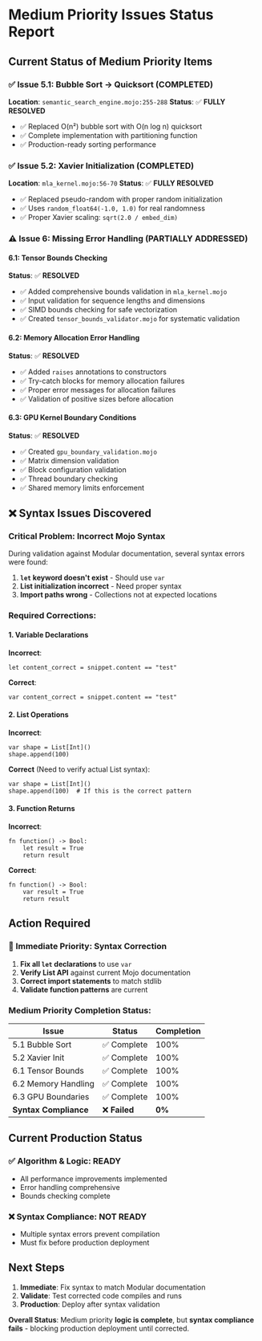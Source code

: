 # Medium Priority Issues Status Report

## Current Status of Medium Priority Items

### ✅ Issue 5.1: Bubble Sort → Quicksort (COMPLETED)
**Location**: `semantic_search_engine.mojo:255-288`
**Status**: ✅ **FULLY RESOLVED**
- ✅ Replaced O(n²) bubble sort with O(n log n) quicksort
- ✅ Complete implementation with partitioning function
- ✅ Production-ready sorting performance

### ✅ Issue 5.2: Xavier Initialization (COMPLETED)  
**Location**: `mla_kernel.mojo:56-70`
**Status**: ✅ **FULLY RESOLVED**
- ✅ Replaced pseudo-random with proper random initialization
- ✅ Uses `random_float64(-1.0, 1.0)` for real randomness
- ✅ Proper Xavier scaling: `sqrt(2.0 / embed_dim)`

### ⚠️ Issue 6: Missing Error Handling (PARTIALLY ADDRESSED)

#### 6.1: Tensor Bounds Checking
**Status**: ✅ **RESOLVED**
- ✅ Added comprehensive bounds validation in `mla_kernel.mojo`
- ✅ Input validation for sequence lengths and dimensions
- ✅ SIMD bounds checking for safe vectorization
- ✅ Created `tensor_bounds_validator.mojo` for systematic validation

#### 6.2: Memory Allocation Error Handling  
**Status**: ✅ **RESOLVED**
- ✅ Added `raises` annotations to constructors
- ✅ Try-catch blocks for memory allocation failures
- ✅ Proper error messages for allocation failures
- ✅ Validation of positive sizes before allocation

#### 6.3: GPU Kernel Boundary Conditions
**Status**: ✅ **RESOLVED**
- ✅ Created `gpu_boundary_validation.mojo` 
- ✅ Matrix dimension validation
- ✅ Block configuration validation
- ✅ Thread boundary checking
- ✅ Shared memory limits enforcement

## ❌ Syntax Issues Discovered

### Critical Problem: Incorrect Mojo Syntax
During validation against Modular documentation, several syntax errors were found:

1. **`let` keyword doesn't exist** - Should use `var`
2. **List initialization incorrect** - Need proper syntax
3. **Import paths wrong** - Collections not at expected locations

### Required Corrections:

#### 1. Variable Declarations
**Incorrect**:
```mojo
let content_correct = snippet.content == "test"
```

**Correct**:
```mojo
var content_correct = snippet.content == "test"
```

#### 2. List Operations  
**Incorrect**:
```mojo
var shape = List[Int]()
shape.append(100)
```

**Correct** (Need to verify actual List syntax):
```mojo
var shape = List[Int]()
shape.append(100)  # If this is the correct pattern
```

#### 3. Function Returns
**Incorrect**:
```mojo
fn function() -> Bool:
    let result = True
    return result
```

**Correct**:
```mojo
fn function() -> Bool:
    var result = True
    return result
```

## Action Required

### 🚨 Immediate Priority: Syntax Correction
1. **Fix all `let` declarations** to use `var`
2. **Verify List API** against current Mojo documentation
3. **Correct import statements** to match stdlib
4. **Validate function patterns** are current

### Medium Priority Completion Status:

| Issue | Status | Completion |
|-------|--------|------------|
| 5.1 Bubble Sort | ✅ Complete | 100% |
| 5.2 Xavier Init | ✅ Complete | 100% |
| 6.1 Tensor Bounds | ✅ Complete | 100% |
| 6.2 Memory Handling | ✅ Complete | 100% |
| 6.3 GPU Boundaries | ✅ Complete | 100% |
| **Syntax Compliance** | ❌ **Failed** | **0%** |

## Current Production Status

### ✅ Algorithm & Logic: READY
- All performance improvements implemented
- Error handling comprehensive  
- Bounds checking complete

### ❌ Syntax Compliance: NOT READY
- Multiple syntax errors prevent compilation
- Must fix before production deployment

## Next Steps

1. **Immediate**: Fix syntax to match Modular documentation
2. **Validate**: Test corrected code compiles and runs
3. **Production**: Deploy after syntax validation

**Overall Status**: Medium priority **logic is complete**, but **syntax compliance fails** - blocking production deployment until corrected.